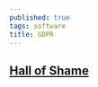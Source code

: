 ```yaml
---
published: true
tags: software
title: GDPR
---
```

## [Hall of Shame](https://gdprhallofshame.com/)

